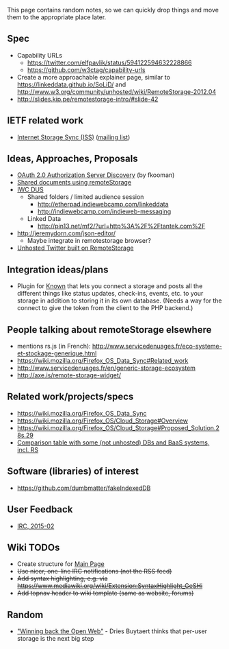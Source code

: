 This page contains random notes, so we can quickly drop things and move
them to the appropriate place later.

## Spec

  - Capability URLs
      - <https://twitter.com/elfpavlik/status/594122594632228866>
      - <https://github.com/w3ctag/capability-urls>
  - Create a more approachable explainer page, similar to
    <https://linkeddata.github.io/SoLiD/> and
    <http://www.w3.org/community/unhosted/wiki/RemoteStorage-2012.04>
  - <http://slides.kip.pe/remotestorage-intro/#slide-42>

## IETF related work

  - [Internet Storage Sync
    (ISS)](https://github.com/labkode/Internet-Storage-Sync) ([mailing
    list](https://www.ietf.org/mailman/listinfo/storagesync))

## Ideas, Approaches, Proposals

  - [OAuth 2.0 Authorization Server
    Discovery](https://www.tuxed.net/fkooman/blog/as_discovery.html) (by
    fkooman)
  - [Shared documents using
    remoteStorage](https://storage.5apps.com/jjg/public/documents/notes/shared/5287FE63-2A7B-4967-9219-034BCFCC2D13)
  - [IWC DUS](http://indiewebcamp.com/2015/Germany)
      - Shared folders / limited audience session
          - <http://etherpad.indiewebcamp.com/linkeddata>
          - <http://indiewebcamp.com/indieweb-messaging>
      - Linked Data
          - <http://pin13.net/mf2/?url=http%3A%2F%2Ftantek.com%2F>
  - <http://jeremydorn.com/json-editor/>
      - Maybe integrate in remotestorage browser?
  - [Unhosted Twitter built on
    RemoteStorage](http://jjg.preposter.us/unhosted-twitter-built-on-remotestorage.html)

## Integration ideas/plans

  - Plugin for [Known](https://withknown.com/) that lets you connect a
    storage and posts all the different things like status updates,
    check-ins, events, etc. to your storage in addition to storing it in
    its own database. (Needs a way for the connect to give the token
    from the client to the PHP backend.)

## People talking about remoteStorage elsewhere

  - mentions rs.js (in French):
    <http://www.servicedenuages.fr/eco-systeme-et-stockage-generique.html>
  - <https://wiki.mozilla.org/Firefox_OS_Data_Sync#Related_work>
  - <http://www.servicedenuages.fr/en/generic-storage-ecosystem>
  - <http://axe.is/remote-storage-widget/>

## Related work/projects/specs

  - <https://wiki.mozilla.org/Firefox_OS_Data_Sync>
  - <https://wiki.mozilla.org/Firefox_OS/Cloud_Storage#Overview>
  - <https://wiki.mozilla.org/Firefox_OS/Cloud_Storage#Proposed_Solution.28s.29>
  - [Comparison table with some (not unhosted) DBs and BaaS systems,
    incl.
    RS](https://kinto.readthedocs.org/en/latest/overview.html#comparison)

## Software (libraries) of interest

  - <https://github.com/dumbmatter/fakeIndexedDB>

## User Feedback

  - [IRC, 2015-02](IRC,_2015-02 "wikilink")

## Wiki TODOs

  - Create structure for [Main Page](Main_Page "wikilink")
  - ~~Use nicer, one-line IRC notifications (not the RSS feed)~~
  - ~~Add syntax highlighting, e.g. via
    <https://www.mediawiki.org/wiki/Extension:SyntaxHighlight_GeSHi>~~
  - ~~Add topnav header to wiki template (same as website, forums)~~

## Random

  - ["Winning back the Open
    Web"](http://buytaert.net/winning-back-the-open-web) - Dries
    Buytaert thinks that per-user storage is the next big step
